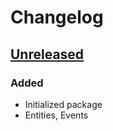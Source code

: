 # Changelog

## [Unreleased]
### Added
- Initialized package
- Entities, Events

[Unreleased]: https://github.com/efabrica-team/nette-database-repository/compare/0.0.0...main
